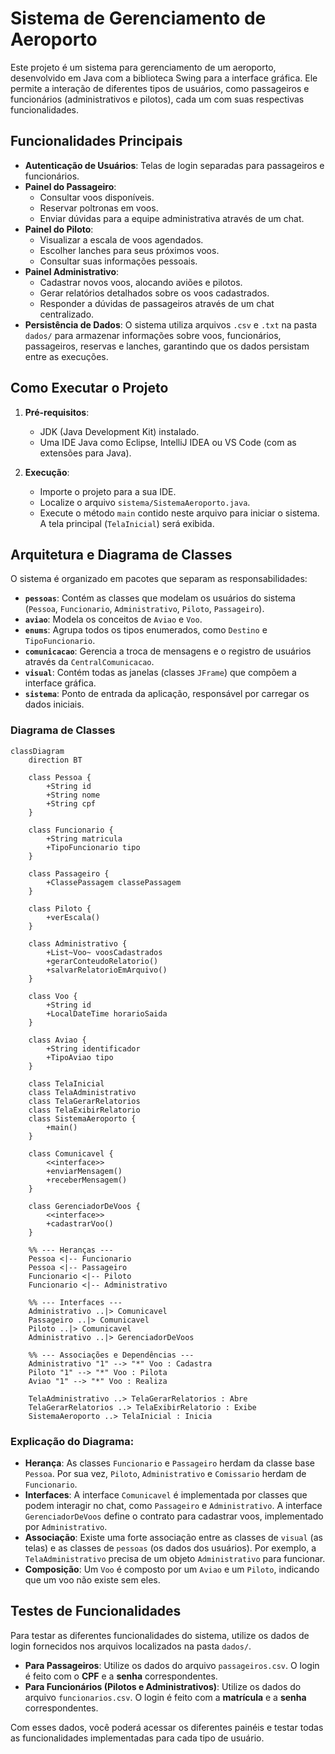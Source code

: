 # Sistema de Gerenciamento de Aeroporto

Este projeto é um sistema para gerenciamento de um aeroporto, desenvolvido em Java com a biblioteca Swing para a interface gráfica. Ele permite a interação de diferentes tipos de usuários, como passageiros e funcionários (administrativos e pilotos), cada um com suas respectivas funcionalidades.

## Funcionalidades Principais

  * **Autenticação de Usuários**: Telas de login separadas para passageiros e funcionários.
  * **Painel do Passageiro**:
      * Consultar voos disponíveis.
      * Reservar poltronas em voos.
      * Enviar dúvidas para a equipe administrativa através de um chat.
  * **Painel do Piloto**:
      * Visualizar a escala de voos agendados.
      * Escolher lanches para seus próximos voos.
      * Consultar suas informações pessoais.
  * **Painel Administrativo**:
      * Cadastrar novos voos, alocando aviões e pilotos.
      * Gerar relatórios detalhados sobre os voos cadastrados.
      * Responder a dúvidas de passageiros através de um chat centralizado.
  * **Persistência de Dados**: O sistema utiliza arquivos `.csv` e `.txt` na pasta `dados/` para armazenar informações sobre voos, funcionários, passageiros, reservas e lanches, garantindo que os dados persistam entre as execuções.

## Como Executar o Projeto

1.  **Pré-requisitos**:

      * JDK (Java Development Kit) instalado.
      * Uma IDE Java como Eclipse, IntelliJ IDEA ou VS Code (com as extensões para Java).

2.  **Execução**:

      * Importe o projeto para a sua IDE.
      * Localize o arquivo `sistema/SistemaAeroporto.java`.
      * Execute o método `main` contido neste arquivo para iniciar o sistema. A tela principal (`TelaInicial`) será exibida.

## Arquitetura e Diagrama de Classes

O sistema é organizado em pacotes que separam as responsabilidades:

  * **`pessoas`**: Contém as classes que modelam os usuários do sistema (`Pessoa`, `Funcionario`, `Administrativo`, `Piloto`, `Passageiro`).
  * **`aviao`**: Modela os conceitos de `Aviao` e `Voo`.
  * **`enums`**: Agrupa todos os tipos enumerados, como `Destino` e `TipoFuncionario`.
  * **`comunicacao`**: Gerencia a troca de mensagens e o registro de usuários através da `CentralComunicacao`.
  * **`visual`**: Contém todas as janelas (classes `JFrame`) que compõem a interface gráfica.
  * **`sistema`**: Ponto de entrada da aplicação, responsável por carregar os dados iniciais.

### Diagrama de Classes

```mermaid
classDiagram
    direction BT

    class Pessoa {
        +String id
        +String nome
        +String cpf
    }

    class Funcionario {
        +String matricula
        +TipoFuncionario tipo
    }

    class Passageiro {
        +ClassePassagem classePassagem
    }

    class Piloto {
        +verEscala()
    }
    
    class Administrativo {
        +List~Voo~ voosCadastrados
        +gerarConteudoRelatorio()
        +salvarRelatorioEmArquivo()
    }

    class Voo {
        +String id
        +LocalDateTime horarioSaida
    }

    class Aviao {
        +String identificador
        +TipoAviao tipo
    }
    
    class TelaInicial
    class TelaAdministrativo
    class TelaGerarRelatorios
    class TelaExibirRelatorio
    class SistemaAeroporto {
        +main()
    }

    class Comunicavel {
        <<interface>>
        +enviarMensagem()
        +receberMensagem()
    }

    class GerenciadorDeVoos {
        <<interface>>
        +cadastrarVoo()
    }

    %% --- Heranças ---
    Pessoa <|-- Funcionario
    Pessoa <|-- Passageiro
    Funcionario <|-- Piloto
    Funcionario <|-- Administrativo

    %% --- Interfaces ---
    Administrativo ..|> Comunicavel
    Passageiro ..|> Comunicavel
    Piloto ..|> Comunicavel
    Administrativo ..|> GerenciadorDeVoos

    %% --- Associações e Dependências ---
    Administrativo "1" --> "*" Voo : Cadastra
    Piloto "1" --> "*" Voo : Pilota
    Aviao "1" --> "*" Voo : Realiza
    
    TelaAdministrativo ..> TelaGerarRelatorios : Abre
    TelaGerarRelatorios ..> TelaExibirRelatorio : Exibe
    SistemaAeroporto ..> TelaInicial : Inicia
```

### Explicação do Diagrama:

  * **Herança**: As classes `Funcionario` e `Passageiro` herdam da classe base `Pessoa`. Por sua vez, `Piloto`, `Administrativo` e `Comissario` herdam de `Funcionario`.
  * **Interfaces**: A interface `Comunicavel` é implementada por classes que podem interagir no chat, como `Passageiro` e `Administrativo`. A interface `GerenciadorDeVoos` define o contrato para cadastrar voos, implementado por `Administrativo`.
  * **Associação**: Existe uma forte associação entre as classes de `visual` (as telas) e as classes de `pessoas` (os dados dos usuários). Por exemplo, a `TelaAdministrativo` precisa de um objeto `Administrativo` para funcionar.
  * **Composição**: Um `Voo` é composto por um `Aviao` e um `Piloto`, indicando que um voo não existe sem eles.

## Testes de Funcionalidades

Para testar as diferentes funcionalidades do sistema, utilize os dados de login fornecidos nos arquivos localizados na pasta `dados/`.

  * **Para Passageiros**: Utilize os dados do arquivo `passageiros.csv`. O login é feito com o **CPF** e a **senha** correspondentes.
  * **Para Funcionários (Pilotos e Administrativos)**: Utilize os dados do arquivo `funcionarios.csv`. O login é feito com a **matrícula** e a **senha** correspondentes.

Com esses dados, você poderá acessar os diferentes painéis e testar todas as funcionalidades implementadas para cada tipo de usuário.